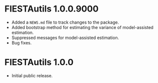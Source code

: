 # FIESTAutils 1.0.0.9000

* Added a `NEWS.md` file to track changes to the package.
* Added bootstrap method for estimating the variance of model-assisted estimation. 
* Suppressed messages for model-assisted estimation.
* Bug fixes. 

# FIESTAutils 1.0.0

* Initial public release.
